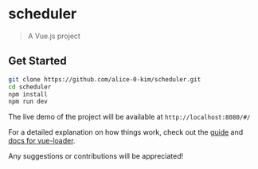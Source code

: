 # scheduler

> A Vue.js project

## Get Started

``` bash
git clone https://github.com/alice-0-kim/scheduler.git
cd scheduler
npm install
npm run dev
```
The live demo of the project will be available at `http://localhost:8080/#/`

For a detailed explanation on how things work, check out the [guide](http://vuejs-templates.github.io/webpack/) and [docs for vue-loader](http://vuejs.github.io/vue-loader).

Any suggestions or contributions will be appreciated!
